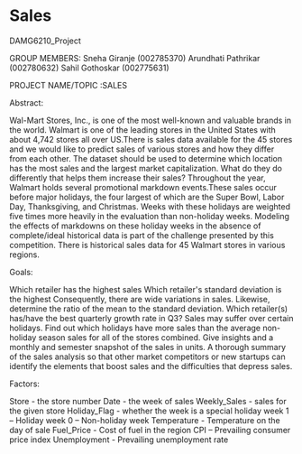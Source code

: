 # Sales
DAMG6210_Project

GROUP MEMBERS:
Sneha Giranje (002785370) 
Arundhati Pathrikar (002780632) 
Sahil Gothoskar (002775631)

PROJECT NAME/TOPIC :SALES

Abstract:

Wal-Mart Stores, Inc., is one of the most well-known and valuable brands in the world. Walmart is one of the leading stores in the United States with about 4,742 stores all over US.There is sales data available for the 45 stores and we would like to predict sales of various stores and how they differ from each other. The dataset should be used to determine which location has the most sales and the largest market capitalization. What do they do differently that helps them increase their sales? Throughout the year, Walmart holds several promotional markdown events.These sales occur before major holidays, the four largest of which are the Super Bowl, Labor Day, Thanksgiving, and Christmas. Weeks with these holidays are weighted five times more heavily in the evaluation than non-holiday weeks. Modeling the effects of markdowns on these holiday weeks in the absence of complete/ideal historical data is part of the challenge presented by this competition.
There is historical sales data for 45 Walmart stores in various regions.

Goals:

Which retailer has the highest sales
Which retailer's standard deviation is the highest
Consequently, there are wide variations in sales.
Likewise, determine the ratio of the mean to the standard deviation.
Which retailer(s) has/have the best quarterly growth rate in Q3?
Sales may suffer over certain holidays.
Find out which holidays have more sales than the average non-holiday season sales for all of the stores combined.
Give insights and a monthly and semester snapshot of the sales in units.
A thorough summary of the sales analysis so that other market competitors or new startups can identify the elements that boost sales and the difficulties that depress sales.

Factors:


Store - the store number
Date - the week of sales
Weekly_Sales - sales for the given store
Holiday_Flag - whether the week is a special holiday week 1 – Holiday week 0 – Non-holiday week
Temperature - Temperature on the day of sale
Fuel_Price - Cost of fuel in the region
CPI – Prevailing consumer price index
Unemployment - Prevailing unemployment rate




